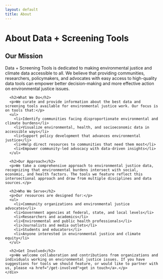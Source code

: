 ```yaml
---
layout: default
title: About
---
```


<div class="page-header">
  <div class="container">
    <h1>About Data + Screening Tools</h1>
  </div>
</div>

<section class="about-section">
  <div class="container">
    <div class="about-content">
      <h2>Our Mission</h2>
      <p>Data + Screening Tools is dedicated to making environmental justice and climate data accessible to all. We believe that providing communities, researchers, policymakers, and advocates with easy access to high-quality data tools can empower better decision-making and more effective action on environmental justice issues.</p>
      
      <h2>What We Do</h2>
      <p>We curate and provide information about the best data and screening tools available for environmental justice work. Our focus is on tools that:</p>
      <ul>
        <li>Identify communities facing disproportionate environmental and climate burdens</li>
        <li>Visualize environmental, health, and socioeconomic data in accessible ways</li>
        <li>Support policy development that advances environmental justice</li>
        <li>Help direct resources to communities that need them most</li>
        <li>Empower community-led advocacy with data-driven insights</li>
      </ul>
      
      <h2>Our Approach</h2>
      <p>We take a comprehensive approach to environmental justice data, recognizing that environmental burdens intersect with social, economic, and health factors. The tools we feature reflect this intersectional approach and draw from multiple disciplines and data sources.</p>
      
      <h2>Who We Serve</h2>
      <p>Our resources are designed for:</p>
      <ul>
        <li>Community organizations and environmental justice advocates</li>
        <li>Government agencies at federal, state, and local levels</li>
        <li>Researchers and academics</li>
        <li>Environmental and public health professionals</li>
        <li>Journalists and media outlets</li>
        <li>Students and educators</li>
        <li>Anyone interested in environmental justice and climate equity</li>
      </ul>
      
      <h2>Get Involved</h2>
      <p>We welcome collaboration and contributions from organizations and individuals working on environmental justice issues. If you have suggestions for tools we should feature, or would like to partner with us, please <a href="/get-involved">get in touch</a>.</p>
    </div>
  </div>
</section>